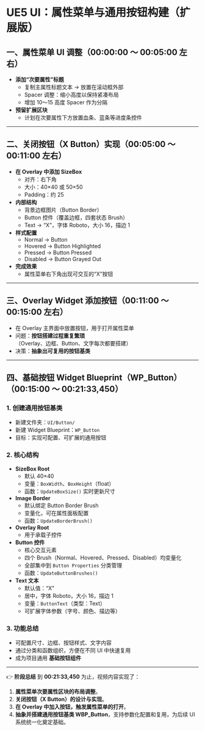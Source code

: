 # UE5 UI：属性菜单与通用按钮构建（扩展版）

## 一、属性菜单 UI 调整（00:00:00 ～ 00:05:00 左右）

- **添加“次要属性”标题**
  - 复制主属性标题文本 → 放置在滚动框外部
  - Spacer 调整：缩小高度以保持紧凑布局
  - 增加 10～15 高度 Spacer 作为分隔
- **预留扩展区块**
  - 计划在次要属性下方放置血条、蓝条等进度条控件

------

## 二、关闭按钮（X Button）实现（00:05:00 ～ 00:11:00 左右）

- **在 Overlay 中添加 SizeBox**
  - 对齐：右下角
  - 大小：40×40 或 50×50
  - Padding：约 25
- **内部结构**
  - 背景边框图片（Button Border）
  - Button 控件（覆盖边框，四套状态 Brush）
  - Text → “X”，字体 Roboto，大小 16，描边 1
- **样式配置**
  - Normal → Button
  - Hovered → Button Highlighted
  - Pressed → Button Pressed
  - Disabled → Button Grayed Out
- **完成效果**
  - 属性菜单右下角出现可交互的“X”按钮

------

## 三、Overlay Widget 添加按钮（00:11:00 ～ 00:15:00 左右）

- 在 Overlay 主界面中放置按钮，用于打开属性菜单
- 问题：**按钮搭建过程重复繁琐**（Overlay、边框、Button、文字每次都要搭建）
- 决策：**抽象出可复用的按钮基类**

------

## 四、基础按钮 Widget Blueprint（WP_Button）（00:15:00 ～ 00:21:33,450）

### 1. 创建通用按钮基类

- 新建文件夹：`UI/Button/`
- 新建 Widget Blueprint：`WP_Button`
- 目标：实现可配置、可扩展的通用按钮

### 2. 核心结构

- **SizeBox Root**
  - 默认 40×40
  - 变量：`BoxWidth`、`BoxHeight`（float）
  - 函数：`UpdateBoxSize()` 实时更新尺寸
- **Image Border**
  - 默认绑定 Button Border Brush
  - 变量化，可在属性面板配置
  - 函数：`UpdateBorderBrush()`
- **Overlay Root**
  - 用于承载子控件
- **Button 控件**
  - 核心交互元素
  - 四个 Brush（Normal、Hovered、Pressed、Disabled）均变量化
  - 全部集中到 `Button Properties` 分类管理
  - 函数：`UpdateButtonBrushes()`
- **Text 文本**
  - 默认值：“X”
  - 居中，字体 Roboto，大小 16，描边 1
  - 变量：`ButtonText`（类型：Text）
  - 可扩展字体参数（字号、颜色、描边等）

### 3. 功能总结

- 可配置尺寸、边框、按钮样式、文字内容
- 通过分类和函数组织，方便在不同 UI 中快速复用
- 成为项目通用 **基础按钮组件**

------

👉 **阶段总结**
 到 **00:21:33,450** 为止，视频内容实现了：

1. **属性菜单次要属性区块的布局调整**。
2. **关闭按钮（X Button）的设计与实现**。
3. **在 Overlay 中加入按钮，触发属性菜单的打开**。
4. **抽象并搭建通用按钮基类 WBP_Button**，支持参数化配置和复用，为后续 UI 系统统一化奠定基础。

